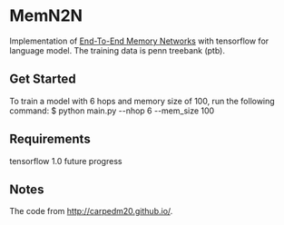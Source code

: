 # MemN2N

Implementation of [End-To-End Memory Networks](https://papers.nips.cc/paper/5846-end-to-end-memory-networks.pdf) with tensorflow for language model. The training data is penn treebank (ptb).


## Get Started

To train a model with 6 hops and memory size of 100, run the following command:
	$ python main.py --nhop 6 --mem_size 100


## Requirements

tensorflow 1.0
future
progress


## Notes

The code from http://carpedm20.github.io/.
